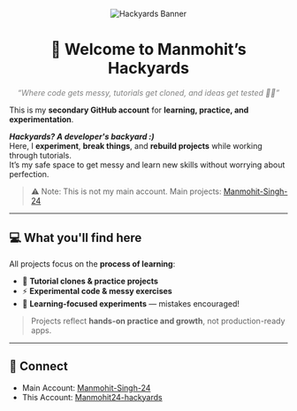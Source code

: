 <p align="center">
  <img src="https://img.shields.io/badge/Hackyards-Learn%20&%20Experiment-blue?style=for-the-badge" alt="Hackyards Banner"/>
</p>

<h1 align="center">👋 Welcome to <strong>Manmohit’s Hackyards</strong></h1>

<p align="center"><em style="color:gray;">“Where code gets messy, tutorials get cloned, and ideas get tested 🧠💥”</em></p>

This is my **secondary GitHub account** for **learning, practice, and experimentation**.  

***Hackyards? A developer's backyard :)***  
Here, I **experiment**, **break things**, and **rebuild projects** while working through tutorials.  
It’s my safe space to get messy and learn new skills without worrying about perfection.

> ⚠️ Note: This is not my main account. Main projects: [Manmohit-Singh-24](https://github.com/Manmohit-Singh24)

---

## 💻 What you'll find here

All projects focus on the **process of learning**:

* 📖 **Tutorial clones & practice projects**  
* ⚡ **Experimental code & messy exercises**  
* 🧠 **Learning-focused experiments** — mistakes encouraged!

> Projects reflect **hands-on practice and growth**, not production-ready apps.

---

## 📌 Connect

* Main Account: [Manmohit-Singh-24](https://github.com/Manmohit-Singh24)  
* This Account: [Manmohit24-hackyards](https://github.com/Manmohit24-hackyards)
